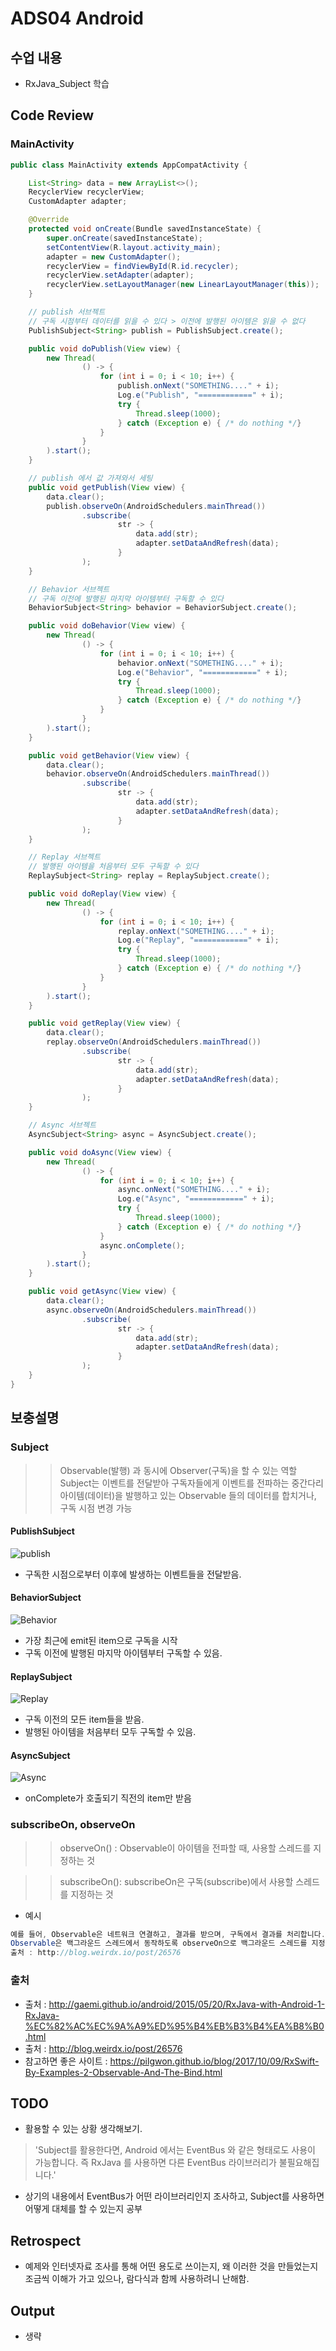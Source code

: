 # ADS04 Android

## 수업 내용

- RxJava_Subject 학습

## Code Review

### MainActivity

```Java
public class MainActivity extends AppCompatActivity {

    List<String> data = new ArrayList<>();
    RecyclerView recyclerView;
    CustomAdapter adapter;

    @Override
    protected void onCreate(Bundle savedInstanceState) {
        super.onCreate(savedInstanceState);
        setContentView(R.layout.activity_main);
        adapter = new CustomAdapter();
        recyclerView = findViewById(R.id.recycler);
        recyclerView.setAdapter(adapter);
        recyclerView.setLayoutManager(new LinearLayoutManager(this));
    }

    // publish 서브젝트
    // 구독 시점부터 데이터를 읽을 수 있다 > 이전에 발행된 아이템은 읽을 수 없다
    PublishSubject<String> publish = PublishSubject.create();

    public void doPublish(View view) {
        new Thread(
                () -> {
                    for (int i = 0; i < 10; i++) {
                        publish.onNext("SOMETHING...." + i);
                        Log.e("Publish", "============" + i);
                        try {
                            Thread.sleep(1000);
                        } catch (Exception e) { /* do nothing */}
                    }
                }
        ).start();
    }

    // publish 에서 값 가져와서 세팅
    public void getPublish(View view) {
        data.clear();
        publish.observeOn(AndroidSchedulers.mainThread())
                .subscribe(
                        str -> {
                            data.add(str);
                            adapter.setDataAndRefresh(data);
                        }
                );
    }

    // Behavior 서브젝트
    // 구독 이전에 발행된 마지막 아이템부터 구독할 수 있다
    BehaviorSubject<String> behavior = BehaviorSubject.create();

    public void doBehavior(View view) {
        new Thread(
                () -> {
                    for (int i = 0; i < 10; i++) {
                        behavior.onNext("SOMETHING...." + i);
                        Log.e("Behavior", "============" + i);
                        try {
                            Thread.sleep(1000);
                        } catch (Exception e) { /* do nothing */}
                    }
                }
        ).start();
    }

    public void getBehavior(View view) {
        data.clear();
        behavior.observeOn(AndroidSchedulers.mainThread())
                .subscribe(
                        str -> {
                            data.add(str);
                            adapter.setDataAndRefresh(data);
                        }
                );
    }

    // Replay 서브젝트
    // 발행된 아이템을 처음부터 모두 구독할 수 있다
    ReplaySubject<String> replay = ReplaySubject.create();

    public void doReplay(View view) {
        new Thread(
                () -> {
                    for (int i = 0; i < 10; i++) {
                        replay.onNext("SOMETHING...." + i);
                        Log.e("Replay", "============" + i);
                        try {
                            Thread.sleep(1000);
                        } catch (Exception e) { /* do nothing */}
                    }
                }
        ).start();
    }

    public void getReplay(View view) {
        data.clear();
        replay.observeOn(AndroidSchedulers.mainThread())
                .subscribe(
                        str -> {
                            data.add(str);
                            adapter.setDataAndRefresh(data);
                        }
                );
    }

    // Async 서브젝트
    AsyncSubject<String> async = AsyncSubject.create();

    public void doAsync(View view) {
        new Thread(
                () -> {
                    for (int i = 0; i < 10; i++) {
                        async.onNext("SOMETHING...." + i);
                        Log.e("Async", "============" + i);
                        try {
                            Thread.sleep(1000);
                        } catch (Exception e) { /* do nothing */}
                    }
                    async.onComplete();
                }
        ).start();
    }

    public void getAsync(View view) {
        data.clear();
        async.observeOn(AndroidSchedulers.mainThread())
                .subscribe(
                        str -> {
                            data.add(str);
                            adapter.setDataAndRefresh(data);
                        }
                );
    }
}
```


## 보충설명

### Subject 

>> Observable(발행) 과 동시에 Observer(구독)을 할 수 있는 역할
>> Subject는 이벤트를 전달받아 구독자들에게 이벤트를 전파하는 중간다리
>> 아이템(데이터)을 발행하고 있는 Observable 들의 데이터를 합치거나, 구독 시점 변경 가능

#### PublishSubject

![publish](http://reactivex.io/documentation/operators/images/S.PublishSubject.png)

- 구독한 시점으로부터 이후에 발생하는 이벤트들을 전달받음.

#### BehaviorSubject

![Behavior](http://reactivex.io/documentation/operators/images/S.BehaviorSubject.png)

- 가장 최근에 emit된 item으로 구독을 시작
- 구독 이전에 발행된 마지막 아이템부터 구독할 수 있음.

#### ReplaySubject

![Replay](http://reactivex.io/documentation/operators/images/S.ReplaySubject.png)

- 구독 이전의 모든 item들을 받음.
- 발행된 아이템을 처음부터 모두 구독할 수 있음.

#### AsyncSubject

![Async](http://reactivex.io/documentation/operators/images/S.AsyncSubject.png)

- onComplete가 호출되기 직전의 item만 받음

### subscribeOn, observeOn

>> observeOn() : Observable이 아이템을 전파할 때, 사용할 스레드를 지정하는 것

>> subscribeOn(): subscribeOn은 구독(subscribe)에서 사용할 스레드를 지정하는 것

- 예시

``` java
예를 들어, Observable은 네트워크 연결하고, 결과를 받으며, 구독에서 결과를 처리합니다. 그러면 Observable은 백그라운드 스레드에서 네트워크 요청 작업을 수행하고, 구독은 결과를 화면에 보여주기 위해 메인 스레드에서 수행합니다.
Observable은 백그라운드 스레드에서 동작하도록 observeOn으로 백그라운드 스레드를 지정하고, 구독은 메인 스레드에서 동작하도록 subscribeOn으로 메인 스레드를 지정합니다 
출처 : http://blog.weirdx.io/post/26576
```

### 출처

- 출처 : http://gaemi.github.io/android/2015/05/20/RxJava-with-Android-1-RxJava-%EC%82%AC%EC%9A%A9%ED%95%B4%EB%B3%B4%EA%B8%B0.html
- 출처 : http://blog.weirdx.io/post/26576
- 참고하면 좋은 사이트 : https://pilgwon.github.io/blog/2017/10/09/RxSwift-By-Examples-2-Observable-And-The-Bind.html

## TODO

- 활용할 수 있는 상황 생각해보기.
> 'Subject를 활용한다면, Android 에서는 EventBus 와 같은 형태로도 사용이 가능합니다. 즉 RxJava 를 사용하면 다른 EventBus 라이브러리가 불필요해집니다.'
- 상기의 내용에서 EventBus가 어떤 라이브러리인지 조사하고, Subject를 사용하면 어떻게 대체를 할 수 있는지 공부

## Retrospect

- 예제와 인터넷자료 조사를 통해 어떤 용도로 쓰이는지, 왜 이러한 것을 만들었는지 조금씩 이해가 가고 있으나, 람다식과 함께 사용하려니 난해함.

## Output
- 생략